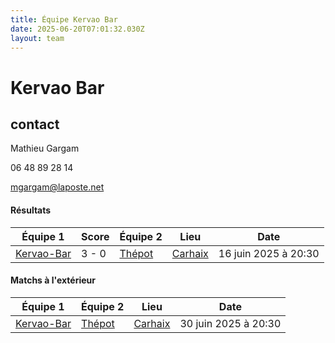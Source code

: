```yaml
---
title: Équipe Kervao Bar
date: 2025-06-20T07:01:32.030Z
layout: team
---
```


# Kervao Bar



## contact 

Mathieu Gargam

06 48 89 28 14 

mgargam@laposte.net

#### Résultats

| Équipe 1 | Score | Équipe 2 | Lieu | Date |
|----------|-------|----------|------|------|
| [Kervao-Bar](/teams/Kervao-Bar) | 3 - 0 | [Thépot](/teams/Thépot) | [Carhaix](/stades/Carhaix) | 16 juin 2025 à 20:30 |

#### Matchs à l'extérieur

| Équipe 1 | Équipe 2 | Lieu | Date |
|----------|----------|------|------|
| [Kervao-Bar](/teams/Kervao-Bar) | [Thépot](/teams/Thépot) | [Carhaix](/stades/Carhaix) | 30 juin 2025 à 20:30 |

